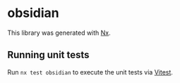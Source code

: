 # obsidian

This library was generated with [Nx](https://nx.dev).

## Running unit tests

Run `nx test obsidian` to execute the unit tests via [Vitest](https://vitest.dev/).
